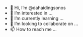 - 👋 Hi, I’m @dahaidingsonos
- 👀 I’m interested in ...
- 🌱 I’m currently learning ...
- 💞️ I’m looking to collaborate on ...
- 📫 How to reach me ...

<!---
dahaidingsonos/dahaidingsonos is a ✨ special ✨ repository because its `README.md` (this file) appears on your GitHub profile.
You can click the Preview link to take a look at your changes.
--->
